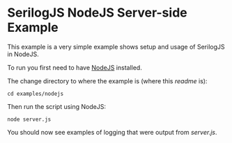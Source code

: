 # SerilogJS NodeJS Server-side Example

This example is a very simple example shows setup and usage of SerilogJS in NodeJS.

To run you first need to have [NodeJS](https://nodejs.org/) installed.

The change directory to where the example is (where this *readme* is): 

	cd examples/nodejs 

Then run the script using NodeJS:

	node server.js

You should now see examples of logging that were output from *server.js*.